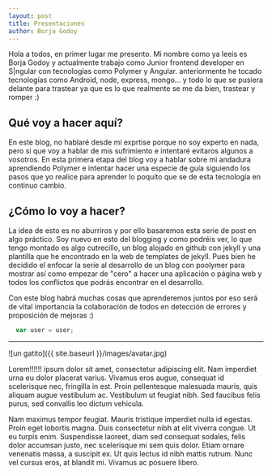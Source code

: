 ```yaml
---
layout: post
title: Presentaciones
author: Borja Godoy
---
```


Hola a todos, en primer lugar me presento. Mi nombre como ya leeis es Borja Godoy y actualmente trabajo como Junior frontend developer en S|ngular con tecnologías como Polymer y Angular. anteriormente he tocado tecnologías como Android, node, express, mongo... y todo lo que se pusiera delante para trastear ya que es lo que realmente se me da bien, trastear y romper :)
## Qué voy a hacer aquí?

En este blog, no hablaré desde mi exprtise porque no soy experto en nada, pero si que voy a hablar de mis sufrimiento e intentaré evitaros algunos a vosotros. En esta primera etapa del blog
voy a hablar sobre mi andadura aprendiendo Polymer e intentar hacer una especie de guía siguiendo los pasos que yo realice para aprender lo poquito que se de esta tecnología en continuo cambio.

## ¿Cómo lo voy a hacer?

La idea de esto es no aburriros y por ello basaremos esta serie de post en algo práctico. Soy nuevo en esto del blogging y como podréis ver, lo que tengo montado es algo cutrecillo, un blog
alojado en github con jekyll y una plantilla que he encontrado en la web de templates de jekyll. Pues bien he decidido el enfocar la seríe al desarrollo de un  blog con poolymer para mostrar así como empezar de "cero" a hacer una aplicación o página web y todos los conflictos que podrás encontrar en el desarrollo.

Con este blog habrá muchas cosas que aprenderemos juntos por eso será de vital importancía la colaboración de todos en detección de errores y proposición de mejoras :)



```js
  var user = user;
```
-----
![un gatito]({{ site.baseurl }}/images/avatar.jpg)

Lorem!!!!!! ipsum dolor sit amet, consectetur adipiscing elit. Nam imperdiet urna eu dolor placerat varius. Vivamus eros augue, consequat id scelerisque nec, fringilla in est. Proin pellentesque malesuada mauris, quis aliquam augue vestibulum ac. Vestibulum ut feugiat nibh. Sed faucibus felis purus, sed convallis leo dictum vehicula.

Nam maximus tempor feugiat. Mauris tristique imperdiet nulla id egestas. Proin eget lobortis magna. Duis consectetur nibh at elit viverra congue. Ut eu turpis enim. Suspendisse laoreet, diam sed consequat sodales, felis dolor accumsan justo, nec scelerisque mi sem quis dolor. Etiam ornare venenatis massa, a suscipit ex. Ut quis lectus id nibh mattis rutrum. Nunc vel cursus eros, at blandit mi. Vivamus ac posuere libero.
